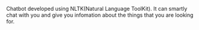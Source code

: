 Chatbot developed using NLTK(Natural Language ToolKit). It can smartly chat with
you and give you infomation about the things that you are looking for.

